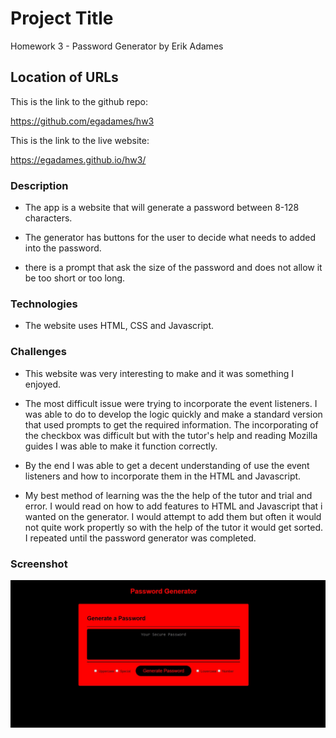 # Project Title

Homework 3 - Password Generator by Erik Adames

## Location of URLs

This is the link to the github repo:

https://github.com/egadames/hw3

This is the link to the live website:

https://egadames.github.io/hw3/

### Description

- The app is a website that will generate a password between 8-128 characters.

- The generator has buttons for the user to decide what needs to added into the password.

- there is a prompt that ask the size of the password and does not allow it be too short or too long.

### Technologies

- The website uses HTML, CSS and Javascript.

### Challenges

- This website was very interesting to make and it was something I enjoyed.

- The most difficult issue were trying to incorporate the event listeners. I was able to do to develop the logic quickly and make a 
standard version that used prompts to get the required information. The incorporating of the checkbox was difficult but with the tutor's help and reading Mozilla guides I was able to make it function correctly.

- By the end I was able to get a decent understanding of use the event listeners and how to incorporate them in the HTML and Javascript.

- My best method of learning was the the help of the tutor and trial and error. I would read on how to add features to HTML and Javascript that i wanted on the generator. I would attempt to add them but often it would not quite work propertly so with the help of the tutor it would get sorted. I repeated until the password generator was completed.

### Screenshot

![password generator demo](./Assets/Img/screenShot.JPG)
